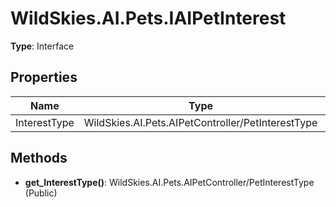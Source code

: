 ﻿# WildSkies.AI.Pets.IAIPetInterest

**Type**: Interface

## Properties

| Name | Type | Access |
|------|------|--------|
| InterestType | WildSkies.AI.Pets.AIPetController/PetInterestType | Public |

## Methods

- **get_InterestType()**: WildSkies.AI.Pets.AIPetController/PetInterestType (Public)

